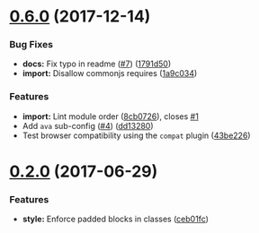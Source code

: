 <a name="0.6.0"></a>
# [0.6.0](https://github.com/ls-age/eslint-config/compare/v0.2.0...v0.6.0) (2017-12-14)


### Bug Fixes

* **docs:** Fix typo in readme ([#7](https://github.com/ls-age/eslint-config/issues/7)) ([1791d50](https://github.com/ls-age/eslint-config/commit/1791d50))
* **import:** Disallow commonjs requires ([1a9c034](https://github.com/ls-age/eslint-config/commit/1a9c034))


### Features

* **import:** Lint module order ([8cb0726](https://github.com/ls-age/eslint-config/commit/8cb0726)), closes [#1](https://github.com/ls-age/eslint-config/issues/1)
* Add `ava` sub-config ([#4](https://github.com/ls-age/eslint-config/issues/4)) ([dd13280](https://github.com/ls-age/eslint-config/commit/dd13280))
* Test browser compatibility using the `compat` plugin ([43be226](https://github.com/ls-age/eslint-config/commit/43be226))



<a name="0.2.0"></a>
# [0.2.0](https://github.com/ls-age/eslint-config/compare/ceb01fc...v0.2.0) (2017-06-29)


### Features

* **style:** Enforce padded blocks in classes ([ceb01fc](https://github.com/ls-age/eslint-config/commit/ceb01fc))



